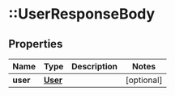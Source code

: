 # ::UserResponseBody

## Properties
Name | Type | Description | Notes
------------ | ------------- | ------------- | -------------
**user** | [**User**](User.md) |  | [optional] 


